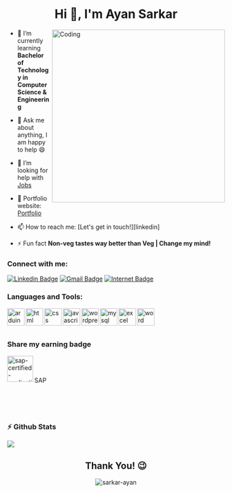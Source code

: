 <h1 align="center">Hi 👋, I'm Ayan Sarkar</h1>

<img align="right" alt="Coding" width="400" src="https://cdn.dribbble.com/users/1162077/screenshots/3848914/programmer.gif">

- 🌱 I’m currently learning **Bachelor of Technology in Computer Science & Engineering**

- 💬 Ask me about anything, I am happy to help :smile:

- 🤝 I’m looking for help with [Jobs](https://ayansarkar.dev)

- 🎯 Portfolio website: [Portfolio](https://ayansarkar.dev/)

- 📫 How to reach me: [Let's get in touch!][linkedin]

- ⚡ Fun fact **Non-veg tastes way better than Veg | Change my mind!**

<!-- - 📝 I regularly write articles on [https://ayansarkar.org/#blog](https://ayansarkar.in/#blog) -->


<!-- ### Blogs posts -->
<!-- BLOG-POST-LIST:START -->
<!-- BLOG-POST-LIST:END -->


### Connect with me:
[![Linkedin Badge](https://img.shields.io/badge/-iayansarkar-blue?style=flat-square&logo=Linkedin&logoColor=white&link=https://www.linkedin.com/in/iayansarkar/)](_https://www.linkedin.com/in/iayansarkar/)
[![Gmail Badge](https://img.shields.io/badge/-contact.ayansarkar@gmail.com-c14438?style=flat-square&logo=Gmail&logoColor=white&link=mailto:contact.ayansarkar@gmail.com)](mailto:contact.ayansarkar@gmail.com) 
[![Internet Badge](https://img.shields.io/badge/-ayansarkar.dev-purple?style=flat-square&logo=internet&logoColor=white&link=https://ayansarkar.dev/)](_https://ayansarkar.dev/)


### Languages and Tools:
<img align="left" alt="arduino" width="40" height="40" href="" target="_blank" rel="noreferrer" src="https://cdn.worldvectorlogo.com/logos/arduino-1.svg"/>
<img align="left" alt="html" width="40" height="40" href="" target="_blank" rel="noreferrer" src="https://user-images.githubusercontent.com/80643467/166917044-8a130c6c-64fc-4ee6-b07c-3947ea4d2e2d.png"/>
<img align="left" alt="css" width="40" height="40" href="" target="_blank" rel="noreferrer" src="https://user-images.githubusercontent.com/80643467/166917442-aa1f2432-b23d-4583-b444-d0cedb419782.png">
<img align="left" alt="javascript" width="40" height="40" href="" target="_blank" rel="noreferrer" src="https://user-images.githubusercontent.com/80643467/166918321-31257a22-eca0-4daa-8183-fcc3b0dd7a1e.png">
<img align="left" alt="wordpress" width="40" height="40" href="" target="_blank" rel="noreferrer" src="https://user-images.githubusercontent.com/80643467/166918304-9cedcaab-5338-4905-b5ad-3b1a5334dcf2.png">
<img align="left" alt="mysql" width="40" height="40" href="" target="_blank" rel="noreferrer" src="https://user-images.githubusercontent.com/80643467/166918886-88959c98-1c65-4929-ad0e-46f840c1878d.png">
<img align="left" alt="excel" width="40" height="40" href="" target="_blank" rel="noreferrer" src="https://user-images.githubusercontent.com/80643467/166918341-d78dc975-8c70-48e0-8ce7-32dd1c702047.png">
<img align="left" alt="word" width="40" height="40" href="" target="_blank" rel="noreferrer" src="https://user-images.githubusercontent.com/80643467/166918355-f17d46d2-8548-4f80-bd4a-1b8ef1469838.png">

<br>
<br>
<br>

### Share my earning badge

<img align="left" alt="sap-certified-application-associate-sap-analytics-cloud" width="60" height="60" href="https://www.credly.com/badges/1f88b735-3cb0-4389-bb7b-098d567ebcc8/public_url" target="_blank" rel="noreferrer" src="https://user-images.githubusercontent.com/80643467/220061917-3360f940-1164-4c3e-ba9b-47e6cab452ae.png"><br><br>
<p align="left">SAP</p>

<br>
<br>
<br>

### :zap: Github Stats
<p>
    <a href="https://gitstats.me/iayansarkar" target="_blank"> 
        <img src="https://github-readme-stats.vercel.app/api?username=iayansarkar&&show_icons=true&hi&theme=dark&count_private=true&include_all_commits=true">
    </a>
</p>


<h2 align="center">Thank You! 😉</h2>

<p align="center"> <img src="https://komarev.com/ghpvc/?username=sarkar-ayan&label=Profile%20views&color=0e75b6&style=flat" alt="sarkar-ayan" /> </p>
